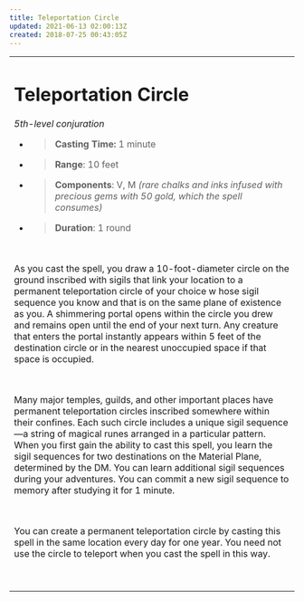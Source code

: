 ```yaml
---
title: Teleportation Circle
updated: 2021-06-13 02:00:13Z
created: 2018-07-25 00:43:05Z
---
```


<table><tbody><tr class="odd"><td><h1 id="teleportation-circle"><strong>Teleportation Circle</strong></h1><p><em>5th-level conjuration</em></p><ul><li><blockquote><p><strong>Casting Time:</strong> 1 minute</p></blockquote></li><li><blockquote><p><strong>Range</strong>: 10 feet</p></blockquote></li><li><blockquote><p><strong>Components</strong>: V, M <em>(rare chalks and inks infused with precious gems with 50 gold, which the spell consumes)</em></p></blockquote></li><li><blockquote><p><strong>Duration</strong>: 1 round</p></blockquote></li></ul><p> </p><p>As you cast the spell, you draw a 10-foot-diameter circle on the ground inscribed with sigils that link your location to a permanent teleportation circle of your choice w hose sigil sequence you know and that is on the same plane of existence as you. A shimmering portal opens within the circle you drew and remains open until the end of your next turn. Any creature that enters the portal instantly appears within 5 feet of the destination circle or in the nearest unoccupied space if that space is occupied.</p><p> </p><p>Many major temples, guilds, and other important places have permanent teleportation circles inscribed somewhere within their confines. Each such circle includes a unique sigil sequence—a string of magical runes arranged in a particular pattern. When you first gain the ability to cast this spell, you learn the sigil sequences for two destinations on the Material Plane, determined by the DM. You can learn additional sigil sequences during your adventures. You can commit a new sigil sequence to memory after studying it for 1 minute.</p><p> </p><p>You can create a permanent teleportation circle by casting this spell in the same location every day for one year. You need not use the circle to teleport when you cast the spell in this way.</p><p> </p></td></tr></tbody></table>